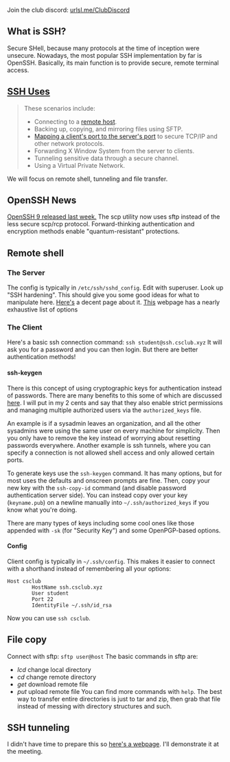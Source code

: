 Join the club discord:
[urlsl.me/ClubDiscord](https://urlsl.me/ClubDiscord)
## What is SSH?
Secure SHell, because many protocols at the time of inception were unsecure. Nowadays, the most popular SSH implementation by far is OpenSSH. Basically, its main function is to provide secure, remote terminal access.
## [SSH Uses](https://phoenixnap.com/kb/what-is-ssh)
> These scenarios include:
> - Connecting to a [remote host](https://phoenixnap.com/blog/secure-remote-access-best-practices).
> - Backing up, copying, and mirroring files using SFTP.
> - [Mapping a client's port to the server's port](https://phoenixnap.com/kb/ssh-port-forwarding) to secure TCP/IP and other network protocols.
> - Forwarding X Window System from the server to clients.
> - Tunneling sensitive data through a secure channel.
> - Using a Virtual Private Network.

We will focus on remote shell, tunneling and file transfer.
## OpenSSH News
[OpenSSH 9 released last week.](https://www.linuxadictos.com/en/openssh-9-0-arrives-with-sftp-instead-of-scp-improvements-and-more.html)
The scp utility now uses sftp instead of the less secure scp/rcp protocol.
Forward-thinking authentication and encryption methods enable "quantum-resistant" protections.
## Remote shell
### The Server
The config is typically in `/etc/ssh/sshd_config`. Edit with superuser.
Look up "SSH hardening". This should give you some good ideas for what to manipulate here. [Here's](https://node-security.com/posts/ssh-server-hardening/) a decent page about it. 
[This](https://www.ssh.com/academy/ssh/sshd_config) webpage has a nearly exhaustive list of options
### The Client
Here's a basic ssh connection command:
`ssh student@ssh.csclub.xyz`
It will ask you for a password and you can then login.
But there are better authentication methods!

#### ssh-keygen
There is this concept of using cryptographic keys for authentication instead of passwords. There are many benefits to this some of which are discussed [here](https://security.stackexchange.com/questions/69407/why-is-using-an-ssh-key-more-secure-than-using-passwords). I will put in my 2 cents and say that they also enable strict permissions and managing multiple authorized users via the `authorized_keys` file.

An example is if a sysadmin leaves an organization, and all the other sysadmins were using the same user on every machine for simplicity. Then you only have to remove the key instead of worrying about resetting passwords everywhere.
Another example is ssh tunnels, where you can specify a connection is not allowed shell access and only allowed certain ports.

To generate keys use the `ssh-keygen` command. It has many options, but for most uses the defaults and onscreen prompts are fine.
Then, copy your new key with the `ssh-copy-id` command (and disable password authentication server side). You can instead copy over your key (`keyname.pub`) on a newline manually into `~/.ssh/authorized_keys` if you know what you're doing.

There are many types of keys including some cool ones like those appended with `-sk` (for "Security Key") and some OpenPGP-based options.

#### Config
Client config is typically in `~/.ssh/config`. This makes it easier to connect with a shorthand instead of remembering all your options:
```
Host csclub
        HostName ssh.csclub.xyz
        User student
        Port 22
        IdentityFile ~/.ssh/id_rsa
```
Now you can use `ssh csclub`.

## File copy
Connect with sftp:
`sftp user@host`
The basic commands in sftp are:
- *lcd* change local directory
- *cd* change remote directory
- *get* download remote file
- *put* upload remote file
You can find more commands with `help`.
The best way to transfer entire directories is just to tar and zip, then grab that file instead of messing with directory structures and such.
## SSH tunneling
I didn't have time to prepare this so [here's a webpage](https://www.ssh.com/academy/ssh/tunneling). I'll demonstrate it at the meeting.